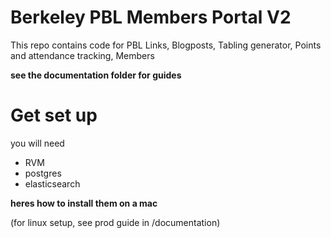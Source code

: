 # Berkeley PBL Members Portal V2

This repo contains code for PBL Links, Blogposts, Tabling generator, Points and attendance tracking, Members

__see the documentation folder for guides__

# Get set up

you will need
* RVM
* postgres
* elasticsearch

__heres how to install them on a mac__

(for linux setup, see prod guide in /documentation)


